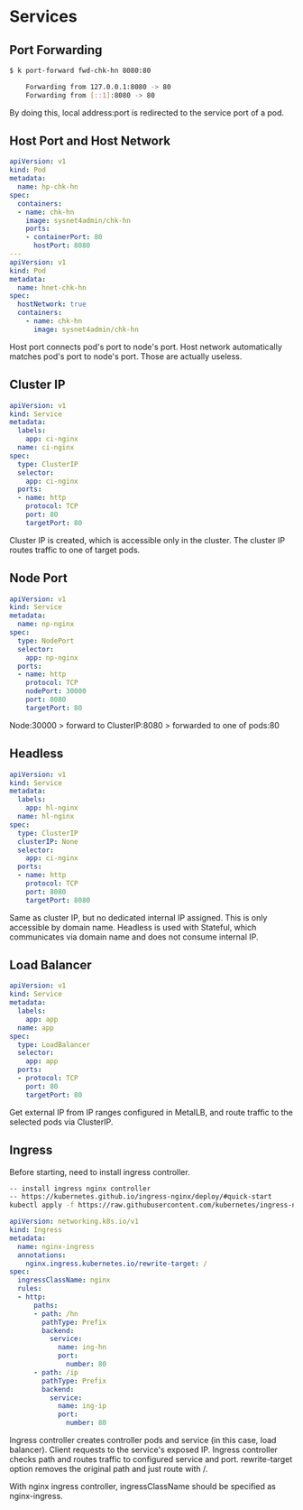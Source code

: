 # Services

## Port Forwarding

```bash
$ k port-forward fwd-chk-hn 8080:80

    Forwarding from 127.0.0.1:8080 -> 80
    Forwarding from [::1]:8080 -> 80
```

By doing this, local address:port is redirected to the service port of a pod.

## Host Port and Host Network

```yaml
apiVersion: v1
kind: Pod
metadata:
  name: hp-chk-hn
spec:
  containers:
  - name: chk-hn
    image: sysnet4admin/chk-hn
    ports:
    - containerPort: 80
      hostPort: 8080
---
apiVersion: v1
kind: Pod
metadata:
  name: hnet-chk-hn
spec:
  hostNetwork: true
  containers:
    - name: chk-hn
      image: sysnet4admin/chk-hn
```

Host port connects pod's port to node's port. Host network automatically matches pod's port to node's port. Those are actually useless.

## Cluster IP

```yaml
apiVersion: v1
kind: Service
metadata:
  labels:
    app: ci-nginx
  name: ci-nginx
spec:
  type: ClusterIP
  selector:
    app: ci-nginx
  ports:
  - name: http
    protocol: TCP
    port: 80
    targetPort: 80
```

Cluster IP is created, which is accessible only in the cluster. The cluster IP routes traffic to one of target pods.

## Node Port

```yaml
apiVersion: v1
kind: Service
metadata:
  name: np-nginx
spec:
  type: NodePort
  selector:
    app: np-nginx
  ports:
  - name: http
    protocol: TCP
    nodePort: 30000
    port: 8080
    targetPort: 80
```

Node:30000 > forward to ClusterIP:8080 > forwarded to one of pods:80

## Headless

```yaml
apiVersion: v1
kind: Service
metadata:
  labels:
    app: hl-nginx
  name: hl-nginx
spec:
  type: ClusterIP
  clusterIP: None
  selector:
    app: ci-nginx
  ports:
  - name: http
    protocol: TCP
    port: 8080
    targetPort: 8080
```

Same as cluster IP, but no dedicated internal IP assigned. This is only accessible by domain name. Headless is used with Stateful, which communicates via domain name and does not consume internal IP.

## Load Balancer

```yaml
apiVersion: v1
kind: Service
metadata:
  labels:
    app: app
  name: app
spec:
  type: LoadBalancer
  selector:
    app: app
  ports:
  - protocol: TCP
    port: 80
    targetPort: 80
```

Get external IP from IP ranges configured in MetalLB, and route traffic to the selected pods via ClusterIP.

## Ingress

Before starting, need to install ingress controller.

```bash
-- install ingress nginx controller
-- https://kubernetes.github.io/ingress-nginx/deploy/#quick-start
kubectl apply -f https://raw.githubusercontent.com/kubernetes/ingress-nginx/controller-v1.4.0/deploy/static/provider/cloud/deploy.yaml
```

```yaml
apiVersion: networking.k8s.io/v1
kind: Ingress
metadata:
  name: nginx-ingress
  annotations:
    nginx.ingress.kubernetes.io/rewrite-target: /
spec:
  ingressClassName: nginx
  rules:
  - http:
      paths:
      - path: /hn
        pathType: Prefix
        backend:
          service:
            name: ing-hn
            port:
              number: 80
      - path: /ip
        pathType: Prefix
        backend:
          service:
            name: ing-ip
            port:
              number: 80
```

Ingress controller creates controller pods and service (in this case, load balancer). Client requests to the service's exposed IP. Ingress controller checks path and routes traffic to configured service and port. rewrite-target option removes the original path and just route with /.

With nginx ingress controller, ingressClassName should be specified as nginx-ingress.
